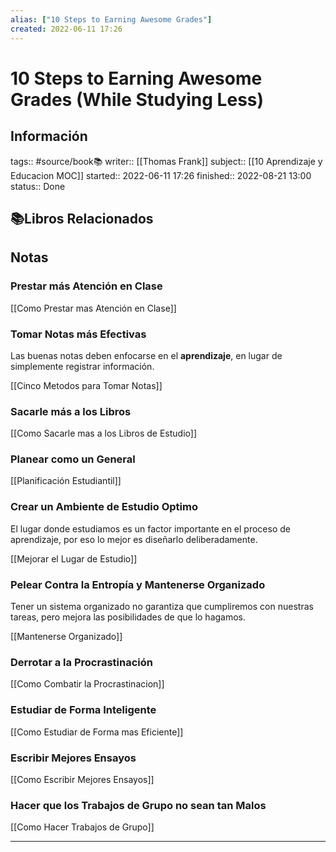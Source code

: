 ```yaml
---
alias: ["10 Steps to Earning Awesome Grades"]
created: 2022-06-11 17:26
---
```

# 10 Steps to Earning Awesome Grades (While Studying Less)
## Información
tags:: #source/book📚 
writer:: [[Thomas Frank]]
subject:: [[10 Aprendizaje y Educacion MOC]]
started:: 2022-06-11 17:26
finished:: 2022-08-21 13:00
status:: Done

## 📚Libros Relacionados

## Notas
### Prestar más Atención en Clase
[[Como Prestar mas Atención en Clase]]

### Tomar Notas más Efectivas
Las buenas notas deben enfocarse en el **aprendizaje**, en lugar de simplemente registrar información.

[[Cinco Metodos para Tomar Notas]]

### Sacarle más a los Libros
[[Como Sacarle mas a los Libros de Estudio]]

### Planear como un General
[[Planificación Estudiantil]]

### Crear un Ambiente de Estudio Optimo
El lugar donde estudiamos es un factor importante en el proceso de aprendizaje, por eso lo mejor es diseñarlo deliberadamente.

[[Mejorar el Lugar de Estudio]]

### Pelear Contra la Entropía y Mantenerse Organizado
Tener un sistema organizado no garantiza que cumpliremos con nuestras tareas, pero mejora las posibilidades de que lo hagamos.

[[Mantenerse Organizado]]

### Derrotar a la Procrastinación
[[Como Combatir la Procrastinacion]]

### Estudiar de Forma Inteligente
[[Como Estudiar de Forma mas Eficiente]]

### Escribir Mejores Ensayos
[[Como Escribir Mejores Ensayos]]

### Hacer que los Trabajos de Grupo no sean tan Malos
[[Como Hacer Trabajos de Grupo]]
___


